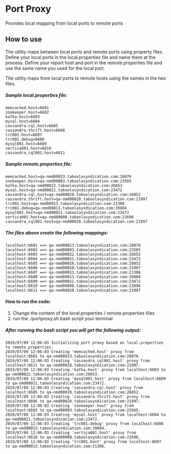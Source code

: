 # Port Proxy

Provides local mapping from local ports to remote ports

## How to use

The utility maps between local ports and remote ports using property files.
Define your local ports in the local.properties file and name them at the process.
Define your report host and port in the remote.properties file and use the same name
you used for the local port.

The utility maps from local ports to remote hosts using the names in the two files.


##### Sample local.properties file:

```
memcached.host=6601
zookeeper.host=6602
kafka.host=6603
mysql.host=6604
cassandra.cql.host=6605
cassandra.thrift.host=6606
trc001.host=6607
trc001.debug=6608
mysql001.host=6609
vertica001.host=6610
cassandra_cql001.host=6611
```

##### Sample remote.properties file:

```
memcached.host=qa-nmd00023.taboolasyndication.com:28070
zookeeper.host=qa-nmd00003.taboolasyndication.com:23565
kafka.host=qa-nmd00022.taboolasyndication.com:26653
mysql.host=qa-nmd00021.taboolasyndication.com:23472
cassandra.cql.host=qa-nmd00028.taboolasyndication.com:26852
cassandra.thrift.host=qa-nmd00028.taboolasyndication.com:21997
trc001.host=qa-nmd00013.taboolasyndication.com:21306
trc001.debug=qa-nmd00013.taboolasyndication.com:30884
mysql001.host=qa-nmd00021.taboolasyndication.com:23472
vertica001.host=qa-nmd00008.taboolasyndication.com:23696
cassandra_cql001.host=qa-nmd00028.taboolasyndication.com:21997
```

##### The files above create the following mappings:
```
localhost:6601 ==> qa-nmd00023.taboolasyndication.com:28070
localhost:6602 ==> qa-nmd00003.taboolasyndication.com:23565
localhost:6603 ==> qa-nmd00022.taboolasyndication.com:26653
localhost:6604 ==> qa-nmd00021.taboolasyndication.com:23472
localhost:6605 ==> qa-nmd00028.taboolasyndication.com:26852
localhost:6606 ==> qa-nmd00028.taboolasyndication.com:21997
localhost:6607 ==> qa-nmd00013.taboolasyndication.com:21306
localhost:6608 ==> qa-nmd00013.taboolasyndication.com:30884
localhost:6609 ==> qa-nmd00021.taboolasyndication.com:23472
localhost:6610 ==> qa-nmd00008.taboolasyndication.com:23696
localhost:6611 ==> qa-nmd00028.taboolasyndication.com:21997
```

#### How to run the code:

1. Change the content of the local.properties / remote.properties files
2. run the ./portproxy.sh bash script your terminal 

##### After running the bash script you will get the following output:

```
2019/07/09 12:06:03 Initializing port proxy based on local.properties to remote.properties.
2019/07/09 12:06:03 Creating 'memcached.host' proxy from localhost:6601 to qa-nmd00023.taboolasyndication.com:28070.
2019/07/09 12:06:03 Creating 'cassandra_cql001.host' proxy from localhost:6611 to qa-nmd00028.taboolasyndication.com:21997.
2019/07/09 12:06:03 Creating 'kafka.host' proxy from localhost:6603 to qa-nmd00022.taboolasyndication.com:26653.
2019/07/09 12:06:03 Creating 'mysql001.host' proxy from localhost:6609 to qa-nmd00021.taboolasyndication.com:23472.
2019/07/09 12:06:03 Creating 'cassandra.cql.host' proxy from localhost:6605 to qa-nmd00028.taboolasyndication.com:26852.
2019/07/09 12:06:03 Creating 'cassandra.thrift.host' proxy from localhost:6606 to qa-nmd00028.taboolasyndication.com:21997.
2019/07/09 12:06:03 Creating 'zookeeper.host' proxy from localhost:6602 to qa-nmd00003.taboolasyndication.com:23565.
2019/07/09 12:06:03 Creating 'mysql.host' proxy from localhost:6604 to qa-nmd00021.taboolasyndication.com:23472.
2019/07/09 12:06:03 Creating 'trc001.debug' proxy from localhost:6608 to qa-nmd00013.taboolasyndication.com:30884.
2019/07/09 12:06:03 Creating 'vertica001.host' proxy from localhost:6610 to qa-nmd00008.taboolasyndication.com:23696.
2019/07/09 12:06:03 Creating 'trc001.host' proxy from localhost:6607 to qa-nmd00013.taboolasyndication.com:21306.
```

